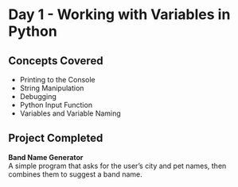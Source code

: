 # Day 1 - Working with Variables in Python
## Concepts Covered
- Printing to the Console
- String Manipulation
- Debugging
- Python Input Function
- Variables and Variable Naming
## Project Completed
**Band Name Generator**  
A simple program that asks for the user’s city and pet names, then combines them to suggest a band name.
